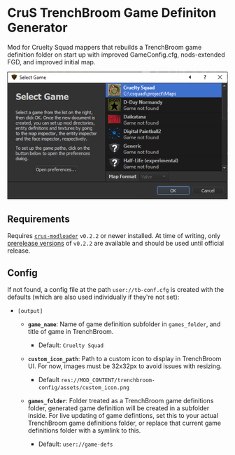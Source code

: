 # CruS TrenchBroom Game Definiton Generator

Mod for Cruelty Squad mappers that rebuilds a TrenchBroom game definition folder on start up with improved GameConfig.cfg, nods-extended FGD, and improved initial map.

![demo-name-icon](media/tb-name-icon-demo-01.png)

## Requirements

Requires [`crus-modloader`](https://github.com/crustyrashky/crus-modloader) `v0.2.2` or newer installed. At time of writing, only [prerelease versions](https://github.com/disco0/crus-modloader/releases) of `v0.2.2` are available and should be used until official release.

## Config

If not found, a config file at the path `user://tb-conf.cfg` is created with the defaults (which are also used individually if they're not set):

- `[output]`

    - **`game_name`**: Name of game definition subfolder in `games_folder`, and title of game in TrenchBroom.

        - Default: `Cruelty Squad`

    - **`custom_icon_path`**: Path to a custom icon to display in TrenchBroom UI. For now, images must be 32x32px to avoid issues with resizing.

        - Default `res://MOD_CONTENT/trenchbroom-config/assets/custom_icon.png`
        

    - **`games_folder`**: Folder treated as a TrenchBroom game definitions folder, generated game definition will be created in a subfolder inside. For live updating of game defintions, set this to your actual TrenchBroom game definitions folder, or replace that current game definitions folder with a symlink to this.
    
        - Default: `user://game-defs`
